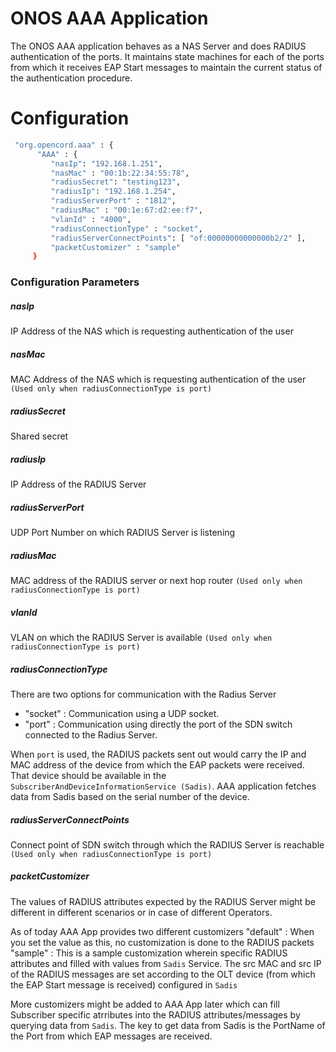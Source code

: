 # ONOS AAA Application

The ONOS AAA application behaves as a NAS Server and does RADIUS authentication of the ports. It maintains state machines for each of the ports from which it receives EAP Start messages to maintain the current status of the authentication procedure.

# Configuration
```sh
 "org.opencord.aaa" : {
      "AAA" : {
         "nasIp": "192.168.1.251",
         "nasMac" : "00:1b:22:34:55:78",
         "radiusSecret": "testing123",
         "radiusIp": "192.168.1.254",
         "radiusServerPort" : "1812",
         "radiusMac" : "00:1e:67:d2:ee:f7",
         "vlanId" : "4000",
         "radiusConnectionType" : "socket",
         "radiusServerConnectPoints": [ "of:00000000000000b2/2" ],
         "packetCustomizer" : "sample"
     }
 ```
 ### Configuration Parameters
##### nasIp
 IP Address of the NAS  which is requesting authentication of the user
##### nasMac
MAC Address of the NAS  which is requesting authentication of the user `(Used only when radiusConnectionType is port)`
##### radiusSecret
Shared secret
##### radiusIp
IP Address of the RADIUS Server
##### radiusServerPort
UDP Port Number on which RADIUS Server is listening
##### radiusMac
MAC address of the RADIUS server or next hop router `(Used only when radiusConnectionType is port)`
##### vlanId
VLAN on which the RADIUS Server is available `(Used only when radiusConnectionType is port)`
##### radiusConnectionType
There are two options for communication with the Radius Server
- "socket" : Communication using a UDP socket.
- "port"   : Communication using directly the port of the SDN switch connected to the Radius Server.

When `port` is used, the RADIUS packets sent out would carry the IP and MAC address of the device from which the EAP packets were received. That device should be available in the `SubscriberAndDeviceInformationService (Sadis)`. AAA application fetches data from Sadis based on the serial number of the device.

##### radiusServerConnectPoints
Connect point of SDN switch through which the RADIUS Server is reachable `(Used only when radiusConnectionType is port)`

##### packetCustomizer
The values of RADIUS attributes expected by the RADIUS Server might be different in different scenarios or in case of different Operators.

As of today AAA App provides two different customizers
"default" : When you set the value as this, no customization is done to the RADIUS packets
"sample" : This is a sample customization wherein specific RADIUS attributes and filled with values from `Sadis` Service. The src MAC and src IP of the RADIUS messages are set according to the OLT device (from which the EAP Start message is received) configured in `Sadis`

More customizers might be added to AAA App later which can fill Subscriber specific atrributes into the RADIUS attributes/messages by querying data from `Sadis`. The key to get data from Sadis is the PortName of the Port from which EAP messages are received.
